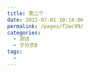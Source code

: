 ```yaml
---
title: 第二个
date: 2022-07-01 10:14:06
permalink: /pages/f2ec99/
categories:
  - 测试
  - 子分页B
tags:
  - 
---
```

